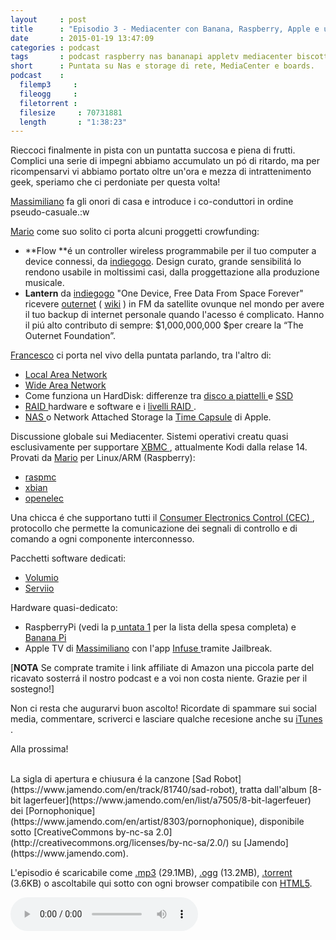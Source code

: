 ```yaml
---
layout     : post
title      : "Episodio 3 - Mediacenter con Banana, Raspberry, Apple e una spruzzata di NAS"
date       : 2015-01-19 13:47:09
categories : podcast
tags       : podcast raspberry nas bananapi appletv mediacenter biscotti
short      : Puntata su Nas e storage di rete, MediaCenter e boards.
podcast    :
  filemp3     : 
  fileogg     : 
  filetorrent : 
  filesize     : 70731881
  length       : "1:38:23"
---
```


Rieccoci finalmente in pista con un puntatta succosa e piena di frutti. Complici una serie di impegni abbiamo accumulato un pó di ritardo, ma per ricompensarvi vi abbiamo portato oltre un'ora e mezza di intrattenimento geek, speriamo che ci perdoniate per questa volta!

[Massimiliano][twittermas] fa gli onori di casa e introduce i co-conduttori in ordine pseudo-casuale.:w

[Mario][twittermar] come suo solito ci porta alcuni proggetti crowfunding:

- **Flow **é un controller wireless programmabile per il tuo computer a device connessi, da [indiegogo][flowindiegogo]. Design curato, grande sensibilitá lo rendono usabile in moltissimi casi, dalla proggettazione alla produzione musicale.
- **Lantern** da [indiegogo][lanternindiegogo] "One Device, Free Data From Space Forever" ricevere [outernet](https://www.outernet.is/en/) ( [wiki](http://en.wikipedia.org/wiki/Outernet) ) in FM da satellite ovunque nel mondo per avere il tuo backup di internet personale quando l'acesso é complicato. Hanno il piú alto contributo di sempre: $1,000,000,000 $per creare la “The Outernet Foundation”.

[Francesco][twitterfra] ci porta nel vivo della puntata parlando, tra l'altro di:

* [Local Area Network ](http://it.wikipedia.org/wiki/Local_Area_Network)
* [Wide Area Network](http://it.wikipedia.org/wiki/Wide_Area_Network)
* Come funziona un HardDisk: differenze tra [ disco a piattelli ](http://it.wikipedia.org/wiki/Disco_rigido) e [ SSD ](http://it.wikipedia.org/wiki/Unit%C3%A0_a_stato_solido)
* [ RAID ](http://it.wikipedia.org/wiki/RAID) hardware e software e i [ livelli RAID ](http://it.wikipedia.org/wiki/RAID#Livelli_RAID_standard).
* [ NAS ](http://it.wikipedia.org/wiki/Network_Attached_Storage) o Network Attached Storage la [Time Capsule][timecapsuleapple] di Apple.

Discussione globale sui Mediacenter.
Sistemi operativi creatu quasi esclusivamente per supportare [ XBMC ](http://it.wikipedia.org/wiki/Xbox_Media_Center), attualmente Kodi dalla relase 14.
Provati da [Mario][twittermar] per Linux/ARM (Raspberry):

* [raspmc](http://www.raspbmc.com/)
* [xbian](http://www.xbian.org/)
* [openelec](http://openelec.tv/)

Una chicca é che supportano tutti il [ Consumer Electronics Control (CEC) ](http://it.wikipedia.org/wiki/High-Definition_Multimedia_Interface#Canale_CEC_.28Consumer_Electronics_Control.29_-_opzionale), protocollo che permette la comunicazione dei segnali di controllo e di comando a ogni componente interconnesso.

Pacchetti software dedicati:
* [Volumio](http://volumio.org/)
* [Serviio](http://serviio.org/)

Hardware quasi-dedicato:

* RaspberryPi (vedi la p[ untata 1](http://geekcookies.github.io/podcast/2014/11/14/episodio-1/) per la lista della spesa completa) e [ Banana Pi ](http://www.amazon.it/gp/product/B00MW463A8/ref=as_li_qf_sp_asin_il_tl?ie=UTF8&camp=3370&creative=23322&creativeASIN=B00MW463A8&linkCode=as2&tag=geekcookies03-21) 
* Apple TV di [Massimiliano][twittermas] con l'app [ Infuse ](http://firecore.com/) tramite Jailbreak.


[**NOTA** Se comprate tramite i link affiliate di Amazon una piccola parte del ricavato sosterrá il nostro podcast e a voi non costa niente. Grazie per il sostegno!]

Non ci resta che augurarvi buon ascolto! Ricordate di spammare sui social media, commentare, scriverci e lasciare qualche recesione anche su [ iTunes ](https://itunes.apple.com/it/podcast/geek-cookies./id942553422?l=it).

Alla prossima!

<br />
La sigla di apertura e chiusura é la canzone [Sad Robot](https://www.jamendo.com/en/track/81740/sad-robot), tratta dall'album [8-bit lagerfeuer](https://www.jamendo.com/en/list/a7505/8-bit-lagerfeuer) dei [Pornophonique](https://www.jamendo.com/en/artist/8303/pornophonique), disponibile sotto [CreativeCommons by-nc-sa 2.0](http://creativecommons.org/licenses/by-nc-sa/2.0/) su [Jamendo](https://www.jamendo.com).

L'episodio é scaricabile come [.mp3]({{page.podcast.filemp3}}) (29.1MB), [.ogg]({{page.podcast.fileogg}}) (13.2MB), [.torrent]({{page.podcast.filetorrent}}) (3.6KB) o ascoltabile qui sotto con ogni browser compatibile con [HTML5](http://html5test.com/).


<!--HTML5 audio player,see http://www.bloggerbuster.com/2012/07/how-to-add-music-player-in-blogspot.html-->
<audio preload = "metadata" controls> 
<source src="{{page.podcast.filemp3}}" /> 
If you cannot see the audio controls, your browser does not support the audio element 
</audio>

[flowindiegogo]: https://www.indiegogo.com/projects/flow-the-world-s-most-magical-controller
[lanternindiegogo]: https://www.indiegogo.com/projects/lantern-one-device-free-data-from-space-forever
[twitterfra]: https://twitter.com/cesco_78 
[twittermar]: https://twitter.com/kidpixo 
[twittermas]: https://twitter.com/fanciullim
[timecapsuleapple]: htdatp://it.wikipedia.org/wiki/Time_Capsule_(Apple)
